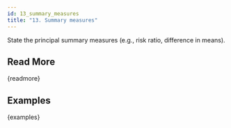 ```yaml
---
id: 13_summary_measures
title: "13. Summary measures"
---
```

State the principal summary measures (e.g., risk ratio, difference in means).

## Read More

{readmore}

## Examples

{examples}